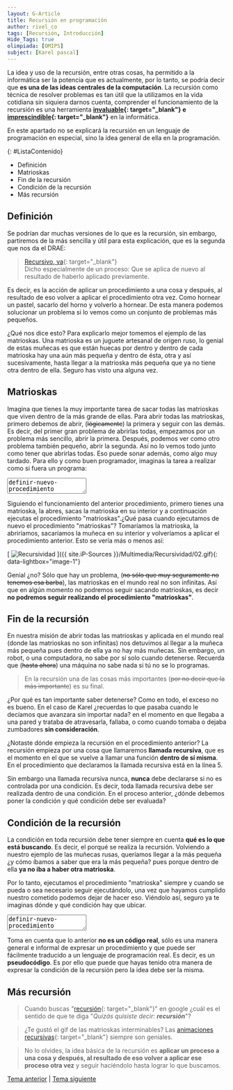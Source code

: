 ```yaml
---
layout: G-Article
title: Recursión en programación
author: rivel_co
tags: [Recursión, Introducción]
Hide_Tags: true
olimpiada: [OMIPS]
subject: [Karel pascal]
---
```


La idea y uso de la recursión, entre otras cosas, ha permitido a la informática ser la potencia que es actualmente, por lo tanto, se podría decir que **es una de las ideas centrales de la computación**. La recursión como técnica de resolver problemas es tan útil que la utilizamos en la vida cotidiana sin siquiera darnos cuenta, comprender el funcionamiento de la recursión es una herramienta **[invaluable](http://dle.rae.es/?id=M27S7Oj){: target="_blank"} e [imprescindible](http://dle.rae.es/?id=L6eq745){: target="_blank"}** en la informática.

<span>En este apartado no se explicará la recursión en un lenguaje de programación en especial, sino la idea general de ella en la programación.</span>

{: #ListaContenido}
- Definición
- Matrioskas
- Fin de la recursión
- Condición de la recursión
- Más recursión

## Definición

Se podrían dar muchas versiones de lo que es la recursión, sin embargo, partiremos de la más sencilla y útil para esta explicación, que es la segunda que nos da el DRAE:

> [Recursivo, va](http://dle.rae.es/?id=VXkDTwd){: target="_blank"}<br>
> Dicho especialmente de un proceso: Que se aplica de nuevo al resultado de haberlo aplicado previamente.

Es decir, es la acción de aplicar un procedimiento a una cosa y después, al resultado de eso volver a aplicar el procedimiento otra vez. <span>Como hornear un pastel, sacarlo del horno y volverlo a hornear.</span> De esta manera podemos solucionar un problema si lo vemos como un conjunto de problemas más pequeños.

<span>¿Qué nos dice esto?</span> Para explicarlo mejor tomemos el ejemplo de las matrioskas. Una matrioska es un juguete artesanal de origen ruso, lo genial de estas muñecas es que están huecas por dentro y dentro de cada matrioska hay una aún más pequeña y dentro de ésta, otra y así sucesivamente, hasta llegar a la matrioska más pequeña que ya no tiene otra dentro de ella. Seguro has visto una alguna vez.

## Matrioskas

Imagina que tienes la muy importante tarea de sacar todas las matrioskas que viven dentro de la más grande de ellas. Para abrir todas las matrioskas, primero debemos de abrir, (<s>lógicamente</s>) la primera y seguir con las demás. Es decir, del primer gran problema de abrirlas todas, empezamos por un problema más sencillo, abrir la primera. Después, podemos ver como otro problema también pequeño, abrir la segunda. Así no lo vemos todo junto como tener que abrirlas todas. <span>Eso puede sonar además, como algo muy tardado</span>. Para ello y como buen programador, imaginas la tarea a realizar como si fuera un programa:

<textarea class="output">
definir-nuevo-procedimiento "matrioskas" como inicio
	abrir-matrioska;
	sacar-nueva-matrioska;
	matrioskas;
fin;</textarea>

Siguiendo el funcionamiento del anterior procedimiento, primero tienes una matrioska, la abres, sacas la matrioska en su interior y a continuación ejecutas el procedimiento "matrioskas".<span>¿Qué pasa cuando ejecutamos de nuevo el procedimiento "matrioskas"?</span> Tomaríamos la matrioska, la abriríamos, sacaríamos la muñeca en su interior y volveríamos a aplicar el procedimiento anterior. Esto se vería más o menos así:

[<picture>
	<source media="(min-width: 700px)" srcset="{{ site.iP-Sources }}/Multimedia/Recursividad/02.gif">
	<img class="Imagen" src="{{ site.iP-Sources }}/Multimedia/Recursividad/02.gif" alt="Recursividad">
</picture>]({{ site.iP-Sources }}/Multimedia/Recursividad/02.gif){: data-lightbox="image-1"}

<span>Genial ¿no?</span> Sólo que hay un problema, (<s>no sólo que muy seguramente no tenemos esa barba</s>), las matrioskas en el mundo real <span>no son infinitas</span>. Así que en algún momento no podremos seguir sacando matrioskas, es decir **no podremos seguir realizando el procedimiento "matrioskas"**.

## Fin de la recursión

En nuestra misión de abrir todas las matrioskas y aplicada en el mundo real (<span>donde las matrioskas no son infinitas</span>) nos detuvimos al llegar a la muñeca más pequeña pues dentro de ella ya no hay más muñecas. Sin embargo, un robot, o una computadora, no sabe por sí solo cuando detenerse. Recuerda que (<s>hasta ahora</s>) una máquina no sabe nada si tú no se lo programas.

> En la recursión una de las cosas más importantes (<s>por no decir que la más importante</s>) es su final.

<span>¿Por qué es tan importante saber detenerse?</span> Como en todo, el exceso no es bueno. En el caso de Karel ¿recuerdas lo que pasaba cuando le decíamos que avanzara sin importar nada? en el momento en que llegaba a una pared y trataba de atravesarla, fallaba, o como cuando tomaba o dejaba zumbadores **sin consideración**.

¿Notaste dónde empieza la recursión en el procedimiento anterior? La recursión empieza por una cosa que llamaremos **llamada recursiva**, que es el momento en el que se vuelve a llamar una función **dentro de sí misma**. En el procedimiento que declaramos la llamada recursiva está en la línea 5.

Sin embargo una llamada recursiva nunca, **nunca** debe declararse si no es controlada por una condición. Es decir, toda llamada recursiva debe ser realizada dentro de una condición. En el proceso anterior, ¿dónde debemos poner la condición y qué condición debe ser evaluada?

## Condición de la recursión

La condición en toda recursión debe tener siempre en cuenta **qué es lo que está buscando**. Es decir, el porqué se realiza la recursión. Volviendo a nuestro ejemplo de las muñecas rusas, queríamos llegar a la más pequeña ¿y cómo íbamos a saber que era la más pequeña? pues porque dentro de ella **ya no iba a haber otra matrioska**.

Por lo tanto, ejecutamos el procedimiento "matrioska" siempre y cuando se pueda o sea necesario seguir ejecutándolo, una vez que hayamos cumplido nuestro cometido podemos dejar de hacer eso. Viéndolo así, seguro ya te imaginas dónde y qué condición hay que ubicar. 

<textarea class="output">
definir-nuevo-procedimiento "matrioskas" como inicio
	abrir-matrioska
	sacar-nueva-matrioska
	si tiene-otra-muñeca-dentro entonces matrioskas
fin</textarea>

Toma en cuenta que lo anterior **no es un código real**, sólo es una manera general e informal de expresar un procedimiento y que puede ser fácilmente traducido a un lenguaje de programación real. Es decir, es un **pseudocódigo**. Es por ello que puede que hayas tenido otra manera de expresar la condición de la recursión pero la idea debe ser la misma.

## Más recursión

> Cuando buscas "[recursión](https://www.google.com.mx/search?q=recursión){: target="_blank"}" en google ¿cuál es el sentido de que te diga "*Quizás quisiste decir: **recursión***"?

> ¿Te gustó el gif de las matrioskas interminables? Las [animaciones recursivas](http://giphy.com/search/recursive){: target="_blank"} siempre son geniales.

> No lo olvides, la idea básica de la recursión es **aplicar un proceso a una cosa y después, al resultado de eso volver a aplicar ese proceso otra vez** y seguir haciéndolo hasta lograr lo que buscamos.

<div class="Nav">
	<a href="{{ site.baseurl }}/Karel/Funciones/" title="Funciones en Karel &vert; #iP Code">Tema anterior</a> | <a href="{{ site.baseurl }}/Karel/Recursion/Simple/" title="Recursión simple &vert; #iP Code">Tema siguiente</a>
</div>